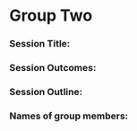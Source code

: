   # Group Two

### Session Title:

### Session Outcomes: 

### Session Outline:

### Names of group members:
